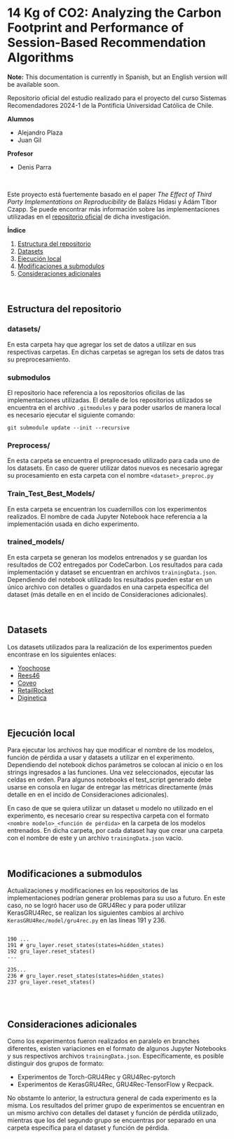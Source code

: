 # 14 Kg of CO2: Analyzing the Carbon Footprint and Performance of Session-Based Recommendation Algorithms
**Note:** This documentation is currently in Spanish, but an English version will be available soon.

Repositorio oficial del estudio realizado para el proyecto del curso Sistemas Recomendadores 2024-1 de la Pontificia Universidad Católica de Chile.

**Alumnos**
- Alejandro Plaza
- Juan Gil

**Profesor**
- Denis Parra

<br>

Este proyecto está fuertemente basado en el paper *The Effect of Third Party Implementations on Reproducibility* de  Balázs Hidasi y Ádám Tibor Czapp. Se puede encontrar más información sobre las implementaciones utilizadas en el [repositorio oficial](https://github.com/hidasib/gru4rec_third_party_comparison) de dicha investigación.

**Índice**
1. [Estructura del repositorio](#estructura)
2. [Datasets](#datasets)
3. [Ejecución local](#local)
4. [Modificaciones a submodulos](#submodulos)
5. [Consideraciones adicionales](#consideraciones)


<br>

<div id='estructura' />

## Estructura del repositorio

### datasets/
En esta carpeta hay que agregar los set de datos a utilizar en sus respectivas carpetas. En dichas carpetas se agregan los sets de datos tras su preprocesamiento.

### submodulos
El repositorio hace referencia a los repositorios oficilas de las implementaciones utilizadas. El detalle de los repositorios utilizados se encuentra en el archivo ```.gitmodules``` y para poder usarlos de manera local es necesario ejecutar el siguiente comando:

``` 
git submodule update --init --recursive 
``` 

### Preprocess/
En esta carpeta se encuentra el preprocesado utilizado para cada uno de los datasets. En caso de querer utilizar datos nuevos es necesario agregar su procesamiento en esta carpeta con el nombre ```<dataset>_preproc.py```

### Train_Test_Best_Models/
En esta carpeta se encuentran los cuadernillos con los experimentos realizados. El nombre de cada Jupyter Notebook hace referencia a la implementación usada en dicho experimento.

### trained_models/
En esta carpeta se generan los modelos entrenados y se guardan los resultados de CO2 entregados por CodeCarbon. Los resultados para cada implementación y dataset se encuentran en archivos ```trainingData.json```. Dependiendo del notebook utilizado los resultados pueden estar en un único archivo con detalles o guardados en una carpeta específica del dataset (más detalle en en el incido de Consideraciones adicionales).


<br>

<div id='datasets' />

## Datasets
Los datasets utilizados para la realización de los experimentos pueden encontrase en los siguientes enlaces:

- [Yoochoose](https://www.kaggle.com/datasets/chadgostopp/recsys-challenge-2015/data)
- [Rees46](https://www.kaggle.com/datasets/mkechinov/ecommerce-behavior-data-from-multi-category-store)
- [Coveo](https://github.com/coveooss/shopper-intent-prediction-nature-2020)
- [RetailRocket](https://www.kaggle.com/datasets/retailrocket/ecommerce-dataset)
- [Diginetica](https://competitions.codalab.org/competitions/11161#learn_the_details-data2)

<br>

<div id='local' />

## Ejecución local
Para ejecutar los archivos hay que modificar el nombre de los modelos, función de pérdida a usar y datasets a utilizar en el experimento. Dependiendo del notebook dichos parámetros se colocan al inicio o en los strings ingresados a las funciones. Una vez seleccionados, ejecutar las celdas en orden. Para algunos notebooks el test_script generado debe usarse en consola en lugar de entregar las métricas directamente (más detalle en en el incido de Consideraciones adicionales).

En caso de que se quiera utilizar un dataset u modelo no utilizado en el experimento, es necesario crear su respectiva carpeta con el formato ```<nombre modelo>_<función de pérdida>``` en la carpeta de los modelos entrenados. En dicha carpeta, por cada dataset hay que crear una carpeta con el nombre de este y un archivo ```trainingData.json``` vacío.

<br>

<div id='submodulos' />

## Modificaciones a submodulos
Actualizaciones y modificaciones en los repositorios de las implementaciones podrían generar problemas para su uso a futuro. En este caso, no se logró hacer uso de GRU4Rec y para poder utilizar KerasGRU4Rec, se realizan los siguientes cambios al archivo ```KerasGRU4Rec/model/gru4rec.py``` en las líneas 191 y 236.

<pre>
<code>
190 ...
191 # gru_layer.reset_states(states=hidden_states)
192 gru_layer.reset_states()
---

235...
236 # gru_layer.reset_states(states=hidden_states)
237 gru_layer.reset_states()
</code>
</pre>


<br>

<div id='consideraciones' />

## Consideraciones adicionales
Como los experimentos fueron realizados en paralelo en branches diferentes, existen variaciones en el formato de algunos Jupyter Notebooks y sus respectivos archivos ```trainingData.json```. Específicamente, es posible distinguir dos grupos de formato:

- Experimentos de Torch-GRU4Rec y GRU4Rec-pytorch
- Experimentos de KerasGRU4Rec, GRU4Rec-TensorFlow y Recpack.


No obstamte lo anterior, la estructura general de cada experimento es la misma. Los resultados del primer grupo de experimentos se encuentran en un mismo archivo con detalles del dataset y función de pérdida utilizado, mientras que los del segundo grupo se encuentras por separado en una carpeta específica para el dataset y función de pérdida. 
